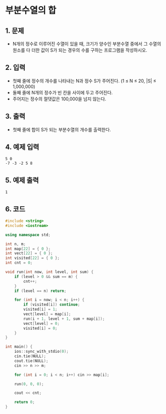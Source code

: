 # 부분수열의 합

## 1. 문제

- N개의 정수로 이루어진 수열이 있을 때, 크기가 양수인 부분수열 중에서 그 수열의 원소를 다 더한 값이 S가 되는 경우의 수를 구하는 프로그램을 작성하시오.


## 2. 입력
- 첫째 줄에 정수의 개수를 나타내는 N과 정수 S가 주어진다. (1 ≤ N ≤ 20, |S| ≤ 1,000,000)
- 둘째 줄에 N개의 정수가 빈 칸을 사이에 두고 주어진다.
- 주어지는 정수의 절댓값은 100,000을 넘지 않는다.

## 3. 출력

- 첫째 줄에 합이 S가 되는 부분수열의 개수를 출력한다.


## 4. 예제 입력
```
5 0
-7 -3 -2 5 8
```

## 5. 예제 출력
```
1
```

## 6. 코드

```c++
#include <string>
#include <iostream>

using namespace std;

int n, m;
int map[22] = { 0 };
int vect[22] = { 0 };
int visited[22] = { 0 };
int cnt = 0;

void run(int now, int level, int sum) {
    if (level > 0 && sum == m) {
        cnt++;
    }
    if (level == n) return;

    for (int i = now; i < n; i++) {
        if (visited[i]) continue;
        visited[i] = 1;
        vect[level] = map[i];
        run(i + 1, level + 1, sum + map[i]);
        vect[level] = 0;
        visited[i] = 0;
    }
}

int main() {
    ios::sync_with_stdio(0);
    cin.tie(NULL);
    cout.tie(NULL);
    cin >> n >> m;

    for (int i = 0; i < n; i++) cin >> map[i];

    run(0, 0, 0);

    cout << cnt;

    return 0;
}
```
